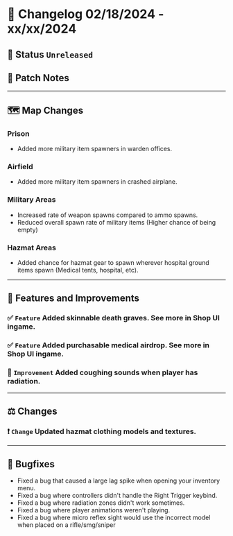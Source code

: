 # :bookmark_tabs:  Changelog 02/18/2024 - xx/xx/2024

## :red_circle: Status `Unreleased`
<!-- ## :green_circle: Status `Released` -->

## :speech_balloon: Patch Notes

________

## :world_map: Map Changes

### Prison
- Added more military item spawners in warden offices.

### Airfield
- Added more military item spawners in crashed airplane.

### Military Areas
- Increased rate of weapon spawns compared to ammo spawns.
- Reduced overall spawn rate of military items (Higher chance of being empty)

### Hazmat Areas
- Added chance for hazmat gear to spawn wherever hospital ground items spawn (Medical tents, hospital, etc).

________

## :loudspeaker: Features and Improvements


### :white_check_mark: `Feature` Added skinnable death graves. See more in Shop UI ingame.

### :white_check_mark: `Feature` Added purchasable medical airdrop. See more in Shop UI ingame.

### :arrow_up_small: `Improvement` Added coughing sounds when player has radiation.

________

## :balance_scale: Changes

### :exclamation: `Change` Updated hazmat clothing models and textures.

________

## :bug: Bugfixes
- Fixed a bug that caused a large lag spike when opening your inventory menu.
- Fixed a bug where controllers didn't handle the Right Trigger keybind.
- Fixed a bug where radiation zones didn't work sometimes.
- Fixed a bug where player animations weren't playing.
- Fixed a bug where micro reflex sight would use the incorrect model when placed on a rifle/smg/sniper
